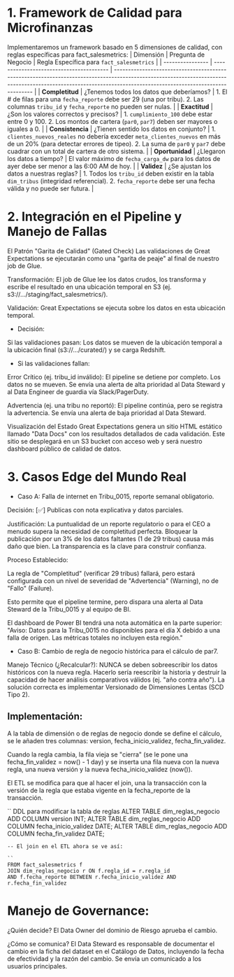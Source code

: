 # 1. Framework de Calidad para Microfinanzas
Implementaremos un framework basado en 5 dimensiones de calidad, con reglas específicas para fact_salesmetrics:
| Dimensión        | Pregunta de Negocio                      | Regla Específica para `fact_salesmetrics`                                                                                                                                                                     |
| ---------------- | ---------------------------------------- | ------------------------------------------------------------------------------------------------------------------------------------------------------------------------------------------------------------- |
| **Completitud**  | ¿Tenemos todos los datos que deberíamos? | 1\. El # de filas para una `fecha_reporte` debe ser 29 (una por tribu). 2. Las columnas `tribu_id` y `fecha_reporte` no pueden ser nulas.                                                                     |
| **Exactitud**    | ¿Son los valores correctos y precisos?   | 1\. `cumplimiento_100` debe estar entre 0 y 100. 2. Los montos de cartera (`par0`, `par7`) deben ser mayores o iguales a 0.                                                                                   |
| **Consistencia** | ¿Tienen sentido los datos en conjunto?   | 1\. `clientes_nuevos_reales` no debería exceder `meta_clientes_nuevos` en más de un 20% (para detectar errores de tipeo). 2. La suma de `par0` y `par7` debe cuadrar con un total de cartera de otro sistema. |
| **Oportunidad**  | ¿Llegaron los datos a tiempo?            | El valor máximo de `fecha_carga_dw` para los datos de ayer debe ser menor a las 6:00 AM de hoy.                                                                                                               |
| **Validez**      | ¿Se ajustan los datos a nuestras reglas? | 1\. Todos los `tribu_id` deben existir en la tabla `dim_tribus` (integridad referencial). 2. `fecha_reporte` debe ser una fecha válida y no puede ser futura.                                                 |

# 2. Integración en el Pipeline y Manejo de Fallas

El Patrón "Garita de Calidad" (Gated Check)
Las validaciones de Great Expectations se ejecutarán como una "garita de peaje" al final de nuestro job de Glue.

Transformación: El job de Glue lee los datos crudos, los transforma y escribe el resultado en una ubicación temporal en S3 (ej. s3://.../staging/fact_salesmetrics/).

Validación: Great Expectations se ejecuta sobre los datos en esta ubicación temporal.

* Decisión:

Si las validaciones pasan: Los datos se mueven de la ubicación temporal a la ubicación final (s3://.../curated/) y se carga Redshift.

* Si las validaciones fallan:

Error Crítico (ej. tribu_id inválido): El pipeline se detiene por completo. Los datos no se mueven. Se envía una alerta de alta prioridad al Data Steward y al Data Engineer de guardia vía Slack/PagerDuty.

Advertencia (ej. una tribu no reportó): El pipeline continúa, pero se registra la advertencia. Se envía una alerta de baja prioridad al Data Steward.

Visualización del Estado
Great Expectations genera un sitio HTML estático llamado "Data Docs" con los resultados detallados de cada validación. Este sitio se desplegará en un S3 bucket con acceso web y será nuestro dashboard público de calidad de datos.

# 3. Casos Edge del Mundo Real

* Caso A: Falla de internet en Tribu_0015, reporte semanal obligatorio.

Decisión: [✅] Publicas con nota explicativa y datos parciales.

Justificación: La puntualidad de un reporte regulatorio o para el CEO a menudo supera la necesidad de completitud perfecta. Bloquear la publicación por un 3% de los datos faltantes (1 de 29 tribus) causa más daño que bien. La transparencia es la clave para construir confianza.

Proceso Establecido:

La regla de "Completitud" (verificar 29 tribus) fallará, pero estará configurada con un nivel de severidad de "Advertencia" (Warning), no de "Fallo" (Failure).

Esto permite que el pipeline termine, pero dispara una alerta al Data Steward de la Tribu_0015 y al equipo de BI.

El dashboard de Power BI tendrá una nota automática en la parte superior: "Aviso: Datos para la Tribu_0015 no disponibles para el día X debido a una falla de origen. Las métricas totales no incluyen esta región."

* Caso B: Cambio de regla de negocio histórica para el cálculo de par7.

Manejo Técnico (¿Recalcular?): NUNCA se deben sobreescribir los datos históricos con la nueva regla. Hacerlo sería reescribir la historia y destruir la capacidad de hacer análisis comparativos válidos (ej. "año contra año"). La solución correcta es implementar Versionado de Dimensiones Lentas (SCD Tipo 2).

## Implementación:

A la tabla de dimensión o de reglas de negocio donde se define el cálculo, se le añaden tres columnas: version, fecha_inicio_validez, fecha_fin_validez.

Cuando la regla cambia, la fila vieja se "cierra" (se le pone una fecha_fin_validez = now() - 1 day) y se inserta una fila nueva con la nueva regla, una nueva versión y la nueva fecha_inicio_validez (now()).

El ETL se modifica para que al hacer el join, una la transacción con la versión de la regla que estaba vigente en la fecha_reporte de la transacción.

``
DDL para modificar la tabla de reglas
ALTER TABLE dim_reglas_negocio ADD COLUMN version INT;
ALTER TABLE dim_reglas_negocio ADD COLUMN fecha_inicio_validez DATE;
ALTER TABLE dim_reglas_negocio ADD COLUMN fecha_fin_validez DATE;
```
-- El join en el ETL ahora se ve así:

``
FROM fact_salesmetrics f
JOIN dim_reglas_negocio r ON f.regla_id = r.regla_id
AND f.fecha_reporte BETWEEN r.fecha_inicio_validez AND r.fecha_fin_validez
```

# Manejo de Governance:

¿Quién decide? El Data Owner del dominio de Riesgo aprueba el cambio.

¿Cómo se comunica? El Data Steward es responsable de documentar el cambio en la ficha del dataset en el Catálogo de Datos, incluyendo la fecha de efectividad y la razón del cambio. Se envía un comunicado a los usuarios principales.
